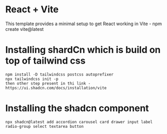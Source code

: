 # React + Vite

This template provides a minimal setup to get React working in Vite - npm create vite@latest

# Installing shardCn which is build on top of tailwind css
```
npm install -D tailwindcss postcss autoprefixer
npx tailwindcss init -p
then other step present in thi link - https://ui.shadcn.com/docs/installation/vite
```
# Installing the shadcn component 
```
npx shadcn@latest add accordion carousel card drawer input label radio-group select textarea button
```
